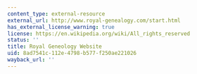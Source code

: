 ```yaml
---
content_type: external-resource
external_url: http://www.royal-genealogy.com/start.html
has_external_license_warning: true
license: https://en.wikipedia.org/wiki/All_rights_reserved
status: ''
title: Royal Geneology Website
uid: 8ad7541c-112e-4798-b577-f250ae221026
wayback_url: ''
---
```

